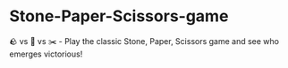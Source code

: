 # Stone-Paper-Scissors-game
🪨 vs 📄 vs ✂️ - Play the classic Stone, Paper, Scissors game and see who emerges victorious!
